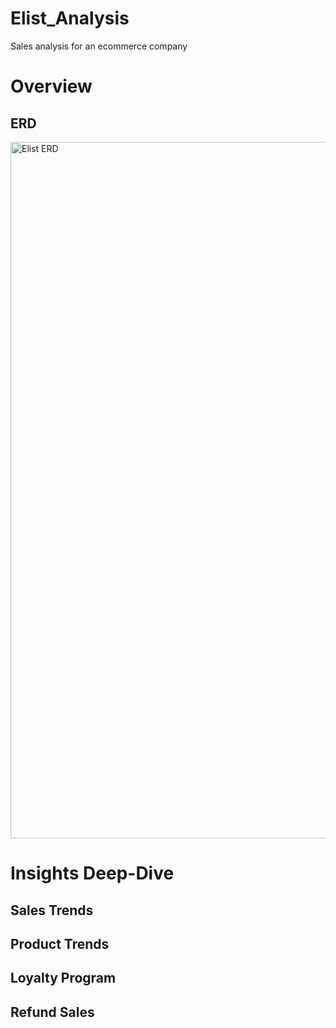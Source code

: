 # Elist_Analysis
Sales analysis for an ecommerce company

# Overview

## ERD

<img width="1875" height="1114" alt="Elist ERD" src="https://github.com/user-attachments/assets/b97e15d7-80ce-4cf9-8a8b-702e59553665" />

# Insights Deep-Dive
## Sales Trends
## Product Trends
## Loyalty Program
## Refund Sales
